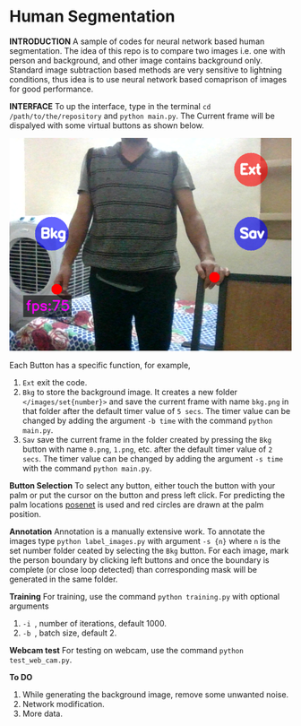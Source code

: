 # Human Segmentation

**INTRODUCTION**
A sample of codes for neural network based human segmentation. The idea of this repo is to compare two images i.e. one with person and background, and other image contains background only. Standard image subtraction based methods are very sensitive to lightning conditions, thus idea is to use neural network based comaprison of images for good performance.


**INTERFACE**
To up the interface, type in the terminal `cd /path/to/the/repository` and `python main.py`. The Current frame will be dispalyed with some virtual buttons as shown below.


<p align="center">
  <img src="/inference_image.png" />
</p>

Each Button has a specific function, for example, 
1. `Ext` exit the code.
2. `Bkg` to store the background image. It creates a new folder `</images/set{number}>` and save the current frame with name `bkg.png` in that folder after the default timer value of `5 secs`. The timer value can be changed by adding the argument `-b time` with the command `python main.py`.
3. `Sav` save the current frame in the folder created by pressing the `Bkg` button with name `0.png`, `1.png`, etc. after the default timer value of `2 secs`. The timer value can be changed by adding the argument `-s time` with the command `python main.py`.


**Button Selection**
To select any button, either touch the button with your palm or put the cursor on the button and press left click. For predicting the palm locations [posenet](https://github.com/rwightman/posenet-pytorch) is used and red circles are drawn at the palm position.


**Annotation**
Annotation is a manually extensive work. To annotate the images type `python label_images.py` with argument `-s {n}` where `n` is the set number folder ceated by selecting the `Bkg` button. For each image, mark the person boundary by clicking left buttons and once the boundary is complete (or close loop detected) than corresponding mask will be generated in the same folder.


**Training**
For training, use the command `python training.py` with optional arguments

1. `-i `, number of iterations, default 1000.
2. `-b `, batch size, default 2.



**Webcam test**
For testing on webcam, use the command `python test_web_cam.py`.


**To DO**
1. While generating the background image, remove some unwanted noise.
2. Network modification.
3. More data.



